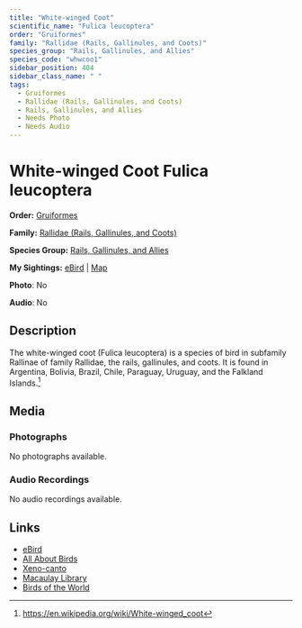 ```yaml
---
title: "White-winged Coot"
scientific_name: "Fulica leucoptera"
order: "Gruiformes"
family: "Rallidae (Rails, Gallinules, and Coots)"
species_group: "Rails, Gallinules, and Allies"
species_code: "whwcoo1"
sidebar_position: 404
sidebar_class_name: " "
tags: 
  - Gruiformes
  - Rallidae (Rails, Gallinules, and Coots)
  - Rails, Gallinules, and Allies
  - Needs Photo
  - Needs Audio
---
```


# White-winged Coot <span className='sci_name'>Fulica leucoptera</span>

**Order:** [Gruiformes](/tags/gruiformes)

**Family:** [Rallidae (Rails, Gallinules, and Coots)](/tags/rallidae-rails-gallinules-and-coots)

**Species Group:** [Rails, Gallinules, and Allies](/tags/rails-gallinules-and-allies)

**My Sightings:** [eBird](https://ebird.org/lifelist?r=world&time=life&spp=whwcoo1) | [Map](/map?species_code=whwcoo1)

**Photo**: No 

**Audio**: No

## Description
The white-winged coot (Fulica leucoptera) is a species of bird in subfamily Rallinae of family Rallidae, the rails, gallinules, and coots. It is found in Argentina, Bolivia, Brazil, Chile, Paraguay, Uruguay, and the Falkland Islands.[^1]

[^1]: https://en.wikipedia.org/wiki/White-winged_coot

## Media
### Photographs
No photographs available.

### Audio Recordings
No audio recordings available.

## Links
* [eBird](https://ebird.org/species/whwcoo1) 
* [All About Birds](https://www.allaboutbirds.org/guide/whwcoo1) 
* [Xeno-canto](https://www.xeno-canto.org/species/fulica-leucoptera) 
* [Macaulay Library](https://search.macaulaylibrary.org/catalog?taxonCode=whwcoo1&sort=rating_rank_desc)
* [Birds of the World](https://birdsoftheworld.org/bow/species/whwcoo1)
